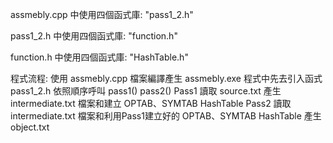 assmebly.cpp 中使用四個函式庫:
<iostream>
"pass1_2.h"

pass1_2.h 中使用四個函式庫:
<iostream>
<cstring>
<algorithm> 
"function.h"

function.h 中使用四個函式庫:
"HashTable.h"

程式流程:
使用 assmebly.cpp 檔案編譯產生 assmebly.exe 程式中先去引入函式 pass1_2.h 依照順序呼叫 pass1() pass2()
Pass1 讀取 source.txt 產生 intermediate.txt 檔案和建立 OPTAB、SYMTAB HashTable
Pass2 讀取 intermediate.txt 檔案和利用Pass1建立好的 OPTAB、SYMTAB HashTable 產生 object.txt
